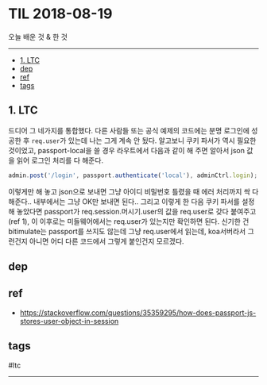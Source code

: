 # TIL 2018-08-19

오늘 배운 것 & 한 것

--------------------------


- [1. LTC](#1-ltc)
- [dep](#dep)
- [ref](#ref)
- [tags](#tags)


## 1. LTC
드디어 그 네가지를 통합했다. 다른 사람들 또는 공식 예제의 코드에는 분명 로그인에 성공한 후 `req.user`가 있는데 나는 그게 계속 안 됬다.
알고보니 쿠키 파서가 역시 필요한 것이었고, passport-local을 쓸 경우 라우트에서 다음과 같이 해 주면 알아서 json 값을 읽어 로그인 처리를 다 해준다.
```js
admin.post('/login', passport.authenticate('local'), adminCtrl.login);
```
이렇게만 해 놓고 json으로 보내면 그냥 아이디 비밀번호 틀렸을 때 에러 처리까지 싹 다 해준다.. 내부에서는 그냥 OK만 보내면 된다..
그리고 이렇게 한 다음 쿠키 파서를 설정해 놓았다면 passport가 req.session.머시기.user의 값을 req.user로 갖다 붙여주고(ref 1), 이 이후로는 미들웨어에서는 req.user가 있는지만 확인하면 된다. 신기한 건 bitimulate는 passport를 쓰지도 않는데 그냥 req.user에서 읽는데, koa서버라서 그런건지 아니면 어디 다른 코드에서 그렇게 붙인건지 모르겠다.


## dep

## ref
- https://stackoverflow.com/questions/35359295/how-does-passport-js-stores-user-object-in-session

## tags
  #ltc



--------------------------


 